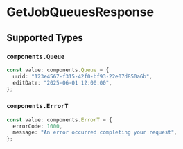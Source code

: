# GetJobQueuesResponse


## Supported Types

### `components.Queue`

```typescript
const value: components.Queue = {
  uuid: "123e4567-f315-42f0-bf93-22e07d850a6b",
  editDate: "2025-06-01 12:00:00",
};
```

### `components.ErrorT`

```typescript
const value: components.ErrorT = {
  errorCode: 1000,
  message: "An error occurred completing your request",
};
```

